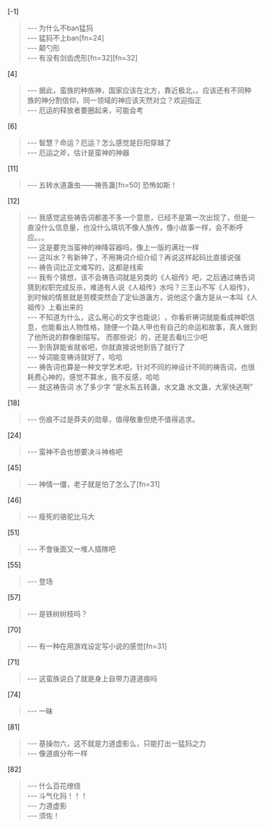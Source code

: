 
[-1] 
>--- 为什么不ban猛犸<br>
>--- 猛犸不上ban[fn=24]<br>
>--- 颠勺形<br>
>--- 有没有剑齿虎形[fn=32][fn=32]<br>

[4] 
>--- 据此，蛮族的种族神，国家应该在北方，靠近极北，。应该还有不同种族的神分割信仰，同一领域的神应该天然对立？欢迎指正<br>
>--- 厄运的释放者要圈起来，可能会考<br>

[6] 
>--- 智慧？命运？厄运？怎么感觉是巨阳穿越了<br>
>--- 厄运之斧，估计是蛮神的神器<br>

[11] 
>--- 五转水道蛊虫——祷告蛊[fn=50]
恐怖如斯！<br>

[12] 
>--- 我感觉这些祷告词都差不多一个意思，已经不是第一次出现了，但是一直没什么信息量，也没什么填坑不像人族传，像小故事一样，会不断呼应。。。<br>
>--- 这是要充当蛮神的神降容器吗，像上一版的满壮一样<br>
>--- 这叫水？有新神了，不用祷词介绍介绍？再说这样起码比直接说强<br>
>--- 祷告词比正文难写的，这都是线索<br>
>--- 我有个猜想，该不会祷告词就是另类的《人祖传》吧，之后通过祷告词猜到权职完成反杀，难道有人说《人祖传》水吗？三王山不写《人祖传》，到时候的情景就是劳模突然会了定仙游蛊方，说他这个蛊方是从一本叫《人祖传》上看出来的<br>
>--- 不知道为什么，这么用心的文字也能说氵，你看祈祷词就能看成神职信息，也能看出人物性格，随便一个路人甲也有自己的命运和故事，真人做到了他所说的群像剧描写。
而那些说氵的，还是去看tj三少吧<br>
>--- 到告辞能省就省吧，你就直接说他到告了就行了<br>
>--- 悼词能变祷诗就好了，哈哈<br>
>--- 祷告词也算是一种文学艺术吧，针对不同的神设计不同的祷告词，也很耗费心神的，感觉不算水，我不反感，哈哈<br>
>--- 就这祷告词 水了多少字 “是水系五转蛊，水文蛊 水文蛊，大家快逃啊”<br>

[18] 
>--- 伤痕不过是莽夫的勋章，值得敬重但绝不值得追求。<br>

[24] 
>--- 蛮神不会也想要决斗神格吧<br>

[45] 
>--- 神情一僵，老子就是怕了怎么了[fn=31]<br>

[46] 
>--- 瘦死的骆驼比马大<br>

[51] 
>--- 不會後面又一堆人插隊吧<br>

[55] 
>--- 登场<br>

[57] 
>--- 是铁树树枝吗？<br>

[70] 
>--- 有一种在用游戏设定写小说的感觉[fn=31]<br>

[71] 
>--- 这蛮族说白了就是身上自带力道道痕吗<br>

[74] 
>--- 一昧<br>

[81] 
>--- 基操勿六，这不就是力道虚影么，只能打出一猛犸之力<br>
>--- 像道痕分布一样<br>

[82] 
>--- 什么百花缭绕<br>
>--- 斗气化犸！！！<br>
>--- 力道虚影<br>
>--- 须佐！<br>
